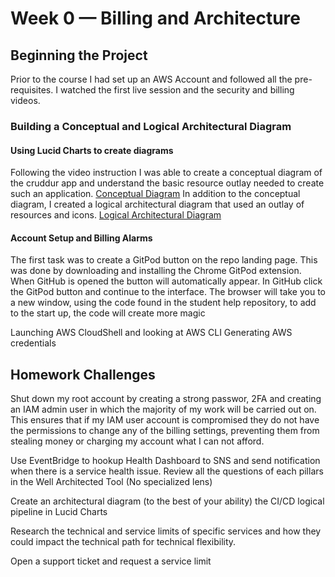 # Week 0 — Billing and Architecture
## Beginning the Project


Prior to the course I had set up an AWS Account and followed all the pre-requisites. 
I watched the first live session and the security and billing videos. 


### Building a Conceptual and Logical Architectural Diagram


#### Using Lucid Charts to create diagrams
Following the video instruction I was able to create a conceptual diagram of the cruddur app and understand the basic resource outlay needed to create such an application. [Conceptual Diagram](https://lucid.app/lucidchart/83ea1b85-4349-4dea-9431-a1259ca928e5/edit?viewport_loc=359%2C-100%2C1501%2C876%2C0_0&invitationId=inv_595f0343-0aa0-433e-92e5-1fc313fee478)
In addition to the conceptual diagram, I created a logical architectural diagram that used an outlay of resources and icons. 
[Logical Architectural Diagram](https://lucid.app/lucidchart/640f43ed-75de-4b0a-ad95-bf8f1d410979/edit?viewport_loc=-436%2C-77%2C3777%2C2204%2C0_0&invitationId=inv_1fea35f0-84f6-43d6-ac84-d647607478b9)

#### Account Setup and Billing Alarms 
The first task was to create a GitPod button on the repo landing page. This was done by downloading and installing the Chrome GitPod extension. 
When GitHub is opened the button will automatically appear. 
In GitHub click the GitPod button and continue to the interface. The browser will take you to a new window, using the code found in the student help repository, to add to the start up, the code will create more magic 

Launching AWS CloudShell and looking at AWS CLI
Generating AWS credentials

## Homework Challenges


Shut down my root account by creating a strong passwor, 2FA and creating an IAM admin user in which the majority of my work will be carried out on. This ensures that if my IAM user account is compromised they do not have the permissions to change any of the billing settings, preventing them from stealing money or charging my account what I can not afford. 

Use EventBridge to hookup Health Dashboard to SNS and send notification when there is a service health issue.
Review all the questions of each pillars in the Well Architected Tool (No specialized lens)

Create an architectural diagram (to the best of your ability) the CI/CD logical pipeline in Lucid Charts

Research the technical and service limits of specific services and how they could impact the technical path for technical flexibility. 

Open a support ticket and request a service limit
